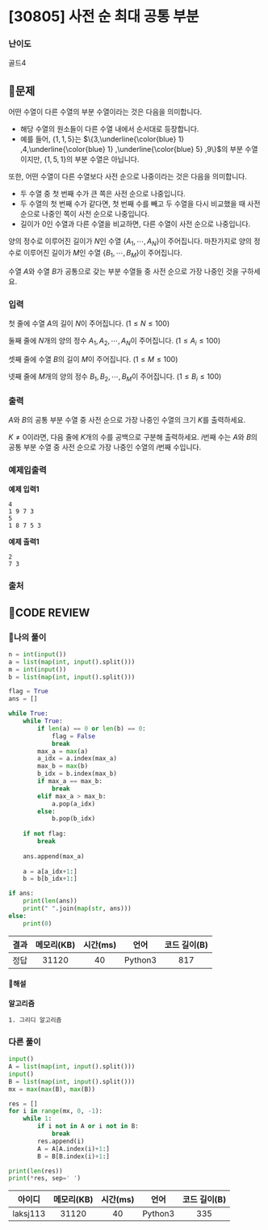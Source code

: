 # [30805] 사전 순 최대 공통 부분

### **난이도**
골드4
## **📝문제**
어떤 수열이 다른 수열의 부분 수열이라는 것은 다음을 의미합니다.

- 해당 수열의 원소들이 다른 수열 내에서 순서대로 등장합니다.
- 예를 들어, 
$\{1,1,5\}$는 $\{3,\underline{\color{blue} 1} ,4,\underline{\color{blue} 1} ,\underline{\color{blue} 5} ,9\}$의 부분 수열이지만, $\{1,5,1\}$의 부분 수열은 아닙니다.  

또한, 어떤 수열이 다른 수열보다 사전 순으로 나중이라는 것은 다음을 의미합니다.

- 두 수열 중 첫 번째 수가 큰 쪽은 사전 순으로 나중입니다.
- 두 수열의 첫 번째 수가 같다면, 첫 번째 수를 빼고 두 수열을 다시 비교했을 때 사전 순으로 나중인 쪽이 사전 순으로 나중입니다.
- 길이가 $0$인 수열과 다른 수열을 비교하면, 다른 수열이 사전 순으로 나중입니다.
 
양의 정수로 이루어진 길이가 $N$인 수열 $\{A_1,\cdots ,A_N\}$이 주어집니다. 마찬가지로 양의 정수로 이루어진 길이가 $M$인 수열 $\{B_1,\cdots ,B_M\}$이 주어집니다.

수열 $A$와 수열 $B$가 공통으로 갖는 부분 수열들 중 사전 순으로 가장 나중인 것을 구하세요.
### **입력**
첫 줄에 수열 $A$의 길이 $N$이 주어집니다. $(1 \le N \le 100)$ 

둘째 줄에 $N$개의 양의 정수 $A_1,A_2,\cdots,A_N$이 주어집니다. $(1 \le A_i \le 100)$ 

셋째 줄에 수열 $B$의 길이 $M$이 주어집니다. $(1 \le M \le 100)$ 

넷째 줄에 $M$개의 양의 정수 $B_1,B_2,\cdots,B_M$이 주어집니다. $(1 \le B_i \le 100)$ 
### **출력**
$A$와 $B$의 공통 부분 수열 중 사전 순으로 가장 나중인 수열의 크기 $K$를 출력하세요.

$K \ne 0$이라면, 다음 줄에 $K$개의 수를 공백으로 구분해 출력하세요. $i$번째 수는 $A$와 $B$의 공통 부분 수열 중 사전 순으로 가장 나중인 수열의 $i$번째 수입니다.
### **예제입출력**

**예제 입력1**

```
4
1 9 7 3
5
1 8 7 5 3
```

**예제 출력1**

```
2
7 3
```

### **출처**

## **🧐CODE REVIEW**

### **🧾나의 풀이**

```python
n = int(input())
a = list(map(int, input().split()))
m = int(input())
b = list(map(int, input().split()))

flag = True
ans = []

while True:
    while True:
        if len(a) == 0 or len(b) == 0:
            flag = False
            break
        max_a = max(a)
        a_idx = a.index(max_a)
        max_b = max(b)
        b_idx = b.index(max_b)
        if max_a == max_b:
            break
        elif max_a > max_b:
            a.pop(a_idx)
        else:
            b.pop(b_idx)
    
    if not flag:
        break
    
    ans.append(max_a)
    
    a = a[a_idx+1:]
    b = b[b_idx+1:]

if ans:
    print(len(ans))
    print(" ".join(map(str, ans)))
else:
    print(0)
```

결과	| 메모리(KB) |	시간(ms) |	언어 |	코드 길이(B)
:----:|:-----:|:-----:|:-----:|:--------:
정답|31120|40|Python3|817
#### **📝해설**

**알고리즘**
```
1. 그리디 알고리즘
```

### **다른 풀이**

```python
input()
A = list(map(int, input().split()))
input()
B = list(map(int, input().split()))
mx = max(max(B), max(B))

res = []
for i in range(mx, 0, -1):
    while 1:
        if i not in A or i not in B:
            break
        res.append(i)
        A = A[A.index(i)+1:]
        B = B[B.index(i)+1:]

print(len(res))
print(*res, sep=' ')
```

아이디 | 메모리(KB) |	시간(ms) |	언어 |	코드 길이(B) 
:-----:|:-----:|:-----:|:----:|:--------:
laksj113|31120|40|Python3|335